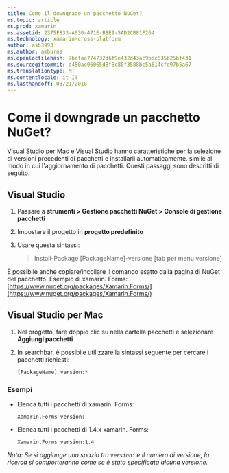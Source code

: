 ```yaml
---
title: Come il downgrade un pacchetto NuGet?
ms.topic: article
ms.prod: xamarin
ms.assetid: 2375F833-A630-471E-B8E9-5AD2CB81F264
ms.technology: xamarin-cross-platform
author: asb3993
ms.author: amburns
ms.openlocfilehash: 7befac774732d6f9e432d43ac9bdc635b25bf431
ms.sourcegitcommit: d450ae06065d8f8c80f3588bc5a614cfd97b5a67
ms.translationtype: MT
ms.contentlocale: it-IT
ms.lasthandoff: 03/21/2018
---
```

# <a name="how-do-i-downgrade-a-nuget-package"></a>Come il downgrade un pacchetto NuGet?

Visual Studio per Mac e Visual Studio hanno caratteristiche per la selezione di versioni precedenti di pacchetti e installarli automaticamente. simile al modo in cui l'aggiornamento di pacchetti. Questi passaggi sono descritti di seguito.

## <a name="visual-studio"></a>Visual Studio
1. Passare a **strumenti > Gestione pacchetti NuGet > Console di gestione pacchetti**
2. Impostare il progetto in **progetto predefinito**
3. Usare questa sintassi:

    > Install-Package [PackageName]-versione [tab per menu versione]

È possibile anche copiare/incollare il comando esatto dalla pagina di NuGet del pacchetto. Esempio di xamarin. Forms: [https://www.nuget.org/packages/Xamarin.Forms/](https://www.nuget.org/packages/Xamarin.Forms/)

## <a name="visual-studio-for-mac"></a>Visual Studio per Mac
1. Nel progetto, fare doppio clic su nella cartella pacchetti e selezionare **Aggiungi pacchetti**
2. In searchbar, è possibile utilizzare la sintassi seguente per cercare i pacchetti richiesti:

    `[PackageName] version:*`

### <a name="examples"></a>Esempi 
- Elenca tutti i pacchetti di xamarin. Forms: 

    `Xamarin.Forms version:`
- Elenca tutti i pacchetti di 1.4.x xamarin. Forms: 

    `Xamarin.Forms version:1.4`

*Nota: Se si aggiunge uno spazio tra `version:` e il numero di versione, la ricerca si comporteranno come se è stata specificata alcuna versione.*

